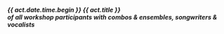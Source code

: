 ##### **{{ act.date.time.begin }} {{ act.title }}**<br>of all workshop participants with combos & ensembles, songwriters & vocalists
